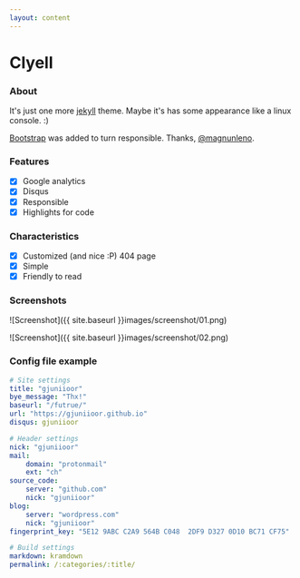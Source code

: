 ```yaml
---
layout: content
---
```


# Clyell


### About

It's just one more [jekyll](https://github.com/jekyll/jekyll) theme. Maybe it's has some appearance like a linux console. :)

[Bootstrap](http://getbootstrap.com/) was added to turn responsible. Thanks, [@magnunleno](https://github.com/magnunleno).

### Features

- [x] Google analytics
- [x] Disqus
- [x] Responsible
- [x] Highlights for code

### Characteristics

- [x] Customized (and nice :P) 404 page
- [x] Simple
- [x] Friendly to read

### Screenshots

![Screenshot]({{ site.baseurl }}images/screenshot/01.png)

![Screenshot]({{ site.baseurl }}images/screenshot/02.png)

### Config file example

~~~ yml
# Site settings
title: "gjuniioor"
bye_message: "Thx!"
baseurl: "/futrue/"
url: "https://gjuniioor.github.io"
disqus: gjuniioor

# Header settings
nick: "gjuniioor"
mail:
    domain: "protonmail"
    ext: "ch"
source_code:
    server: "github.com"
    nick: "gjuniioor"
blog:
    server: "wordpress.com"
    nick: "gjuniioor"
fingerprint_key: "5E12 9ABC C2A9 564B C048  2DF9 D327 0D10 BC71 CF75"

# Build settings
markdown: kramdown
permalink: /:categories/:title/
~~~
